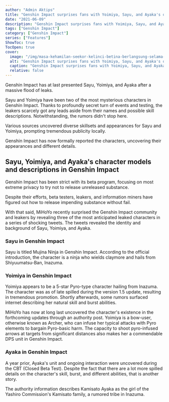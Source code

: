 ```yaml
---
author: "Admin Aktips"
title: "Genshin Impact surprises fans with Yoimiya, Sayu, and Ayaka's official introductions"
date: "2021-06-09"
description: "Genshin Impact surprises fans with Yoimiya, Sayu, and Ayaka's official introductions, Best Tips in Genshin Impact"
tags: ["Genshin Impact"]
category: ["Genshin Impact"]
series: ["Features"]
ShowToc: true
TocOpen: true
cover:
  image: "/img/masa-kehamilan-seekor-kelinci-betina-berlangsung-selama-berapa-lama.JPG"
  alt: "Genshin Impact surprises fans with Yoimiya, Sayu, and Ayaka's official introductions"
  caption: "Genshin Impact surprises fans with Yoimiya, Sayu, and Ayaka's official introductions"
  relative: false
---
```


Genshin Impact has at last presented Sayu, Yoimiya, and Ayaka after a massive flood of leaks. 

Sayu and Yoimiya have been two of the most mysterious characters in Genshin Impact. Thanks to profoundly secret turn of events and testing, the leakers scarcely got any leads aside from their names and possible skill descriptions. Notwithstanding, the rumors didn't stop here. 

Various sources uncovered diverse skillsets and appearances for Sayu and Yoimiya, prompting tremendous publicity locally. 

Genshin Impact has now formally reported the characters, uncovering their appearances and different details. 

## Sayu, Yoimiya, and Ayaka's character models and descriptions in Genshin Impact 

Genshin Impact has been strict with its beta program, focusing on most extreme privacy to try not to release unreleased substance. 

Despite their efforts, beta testers, leakers, and information miners have figured out how to release impending substance without fail.
<!--more-->
With that said, MiHoYo recently surprised the Genshin Impact community and leakers by revealing three of the most anticipated leaked characters in a series of shocking tweets. The tweets revealed the identity and background of Sayu, Yoimiya, and Ayaka.

### Sayu in Genshin Impact
Sayu is titled Mujina Ninja in Genshin Impact. According to the official introduction, the character is a ninja who wields claymore and hails from Shiyuumatsu-Ban, Inazuma.
### Yoimiya in Genshin Impact 

Yoimiya appears to be a 5-star Pyro-type character hailing from Inazuma. The character was as of late spilled during the version 1.5 update, resulting in tremendous promotion. Shortly afterwards, some rumors surfaced internet describing her natural skill and burst abilities. 

MiHoYo has now at long last uncovered the character's existence in the forthcoming updates through an authority post.
Yoimiya is a bow-user, otherwise known as Archer, who can infuse her typical attacks with Pyro elements to bargain Pyro-basic harm. The capacity to shoot pyro-infused arrows at targets from significant distances also makes her a commendable DPS unit in Genshin Impact.

### Ayaka in Genshin Impact 

A year prior, Ayaka's unit and ongoing interaction were uncovered during the CBT (Closed Beta Test). Despite the fact that there are a lot more spilled details on the character's skill, burst, and different abilities, that is another story. 

The authority information describes Kamisato Ayaka as the girl of the Yashiro Commission's Kamisato family, a rumored tribe in Inazuma.
